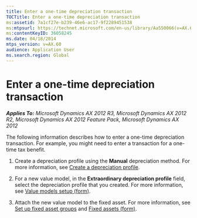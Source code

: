 ```yaml
---
title: Enter a one-time depreciation transaction
TOCTitle: Enter a one-time depreciation transaction
ms:assetid: 7a1cf27e-b239-46e6-ac17-9f2289451538
ms:mtpsurl: https://technet.microsoft.com/en-us/library/Aa550066(v=AX.60)
ms:contentKeyID: 36058245
ms.date: 04/18/2014
mtps_version: v=AX.60
audience: Application User
ms.search.region: Global
---
```


# Enter a one-time depreciation transaction 


_**Applies To:** Microsoft Dynamics AX 2012 R3, Microsoft Dynamics AX 2012 R2, Microsoft Dynamics AX 2012 Feature Pack, Microsoft Dynamics AX 2012_

The following information describes how to enter a one-time depreciation transaction. For example, you might need to enter a transaction for a one-time tax benefit.

1.  Create a depreciation profile using the **Manual** depreciation method. For more information, see [Create a depreciation profile](create-a-depreciation-profile.md).

2.  For a new value model, in the **Extraordinary depreciation profile** field, select the depreciation profile that you created. For more information, see [Value models setup (form)](https://technet.microsoft.com/en-us/library/aa582567\(v=ax.60\)).

3.  Attach the new value model to the fixed asset. For more information, see [Set up fixed asset groups](set-up-fixed-asset-groups.md) and [Fixed assets (form)](https://technet.microsoft.com/en-us/library/aa620341\(v=ax.60\)).

  


